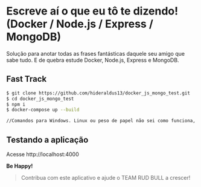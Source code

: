 # Escreve aí o que eu tô te dizendo! (Docker / Node.js / Express / MongoDB)

Solução para anotar todas as frases fantásticas daquele seu amigo que sabe tudo. 
E de quebra estude Docker, Node.js, Express e MongoDB.

## Fast Track
```bash
$ git clone https://github.com/hideraldus13/docker_js_mongo_test.git
$ cd docker_js_mongo_test
$ npm i
$ docker-compose up --build

//Comandos para Windows. Linux ou peso de papel não sei como funciona, mas é por aí.
```

## Testando a aplicação

Acesse http://localhost:4000


<b> Be Happy! </b>



> Contribua com este aplicativo e ajude o TEAM RUD BULL a crescer!

